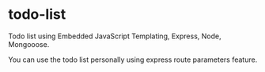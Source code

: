 # todo-list

Todo list using Embedded JavaScript Templating, Express, Node, Mongooose.

You can use the todo list personally using express route parameters feature.
